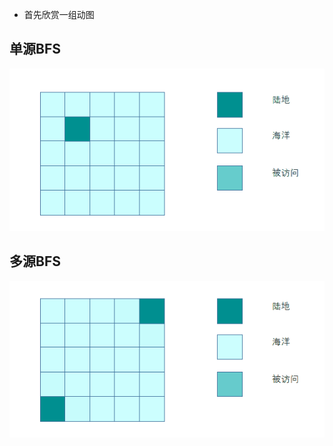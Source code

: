 - 首先欣赏一组动图
## 单源BFS
![单源BFS](../imgs/one_point_BFS.gif)

## 多源BFS
![多源BFS](../imgs/many_point_BFS.gif)
